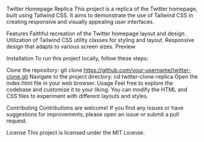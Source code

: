 Twitter Homepage Replica
This project is a replica of the Twitter homepage, built using Tailwind CSS. It aims to demonstrate the use of Tailwind CSS in creating responsive and visually appealing user interfaces.

Features
Faithful recreation of the Twitter homepage layout and design.
Utilization of Tailwind CSS utility classes for styling and layout.
Responsive design that adapts to various screen sizes.
Preview

Installation
To run this project locally, follow these steps:

Clone the repository: git clone https://github.com/your-username/twitter-clone.git
Navigate to the project directory: cd twitter-clone-replica
Open the index.html file in your web browser.
Usage
Feel free to explore the codebase and customize it to your liking. You can modify the HTML and CSS files to experiment with different layouts and styles.

Contributing
Contributions are welcome! If you find any issues or have suggestions for improvements, please open an issue or submit a pull request.

License
This project is licensed under the MIT License.

